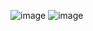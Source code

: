 ![image](https://github.com/GURSV/Table-Generator-OpenCV-Pytesseract/assets/110217871/7fd18a41-dad3-4606-a482-1e373fdb3e96)
![image](https://github.com/GURSV/Table-Generator-OpenCV-Pytesseract/assets/110217871/24603db2-052e-4730-95be-43a2b2e0d31d)
